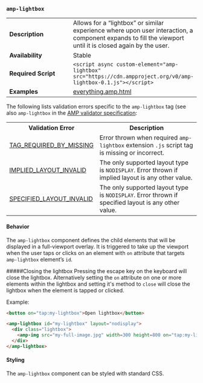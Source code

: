 <!---
Copyright 2015 The AMP HTML Authors. All Rights Reserved.

Licensed under the Apache License, Version 2.0 (the "License");
you may not use this file except in compliance with the License.
You may obtain a copy of the License at

      http://www.apache.org/licenses/LICENSE-2.0

Unless required by applicable law or agreed to in writing, software
distributed under the License is distributed on an "AS-IS" BASIS,
WITHOUT WARRANTIES OR CONDITIONS OF ANY KIND, either express or implied.
See the License for the specific language governing permissions and
limitations under the License.
-->

### <a name="amp-lightbox"></a> `amp-lightbox`

<table>
  <tr>
    <td width="40%"><strong>Description</strong></td>
    <td>Allows for a “lightbox” or similar experience where upon user interaction, a component expands to fill the viewport until it is closed again by the user.</td>
  </tr>
  <tr>
    <td width="40%"><strong>Availability</strong></td>
    <td>Stable</td>
  </tr>
  <tr>
    <td width="40%"><strong>Required Script</strong></td>
    <td><code>&lt;script async custom-element="amp-lightbox" src="https://cdn.ampproject.org/v0/amp-lightbox-0.1.js">&lt;/script></code></td>
  </tr>
  <tr>
    <td width="40%"><strong>Examples</strong></td>
    <td><a href="https://github.com/ampproject/amphtml/blob/master/examples/everything.amp.html">everything.amp.html</a></td>
  </tr>
</table>

The following lists validation errors specific to the `amp-lightbox` tag
(see also `amp-lightbox` in the [AMP validator specification](https://github.com/ampproject/amphtml/blob/master/validator/validator.protoascii):

<table>
  <tr>
    <th width="40%"><strong>Validation Error</strong></th>
    <th>Description</th>
  </tr>
  <tr>
    <td width="40%"><a href="/docs/reference/validation_errors.html#tag-required-by-another-tag-is-missing">TAG_REQUIRED_BY_MISSING</a></td>
    <td>Error thrown when required <code>amp-lightbox</code> extension <code>.js</code> script tag is missing or incorrect.</td>
  </tr>
  <tr>
    <td width="40%"><a href="/docs/reference/validation_errors.html#implied-layout-isnt-supported-by-amp-tag">IMPLIED_LAYOUT_INVALID</a></td>
    <td>The only supported layout type is <code>NODISPLAY</code>. Error thrown if implied layout is any other value.</td>
  </tr>
  <tr>
    <td width="40%"><a href="/docs/reference/validation_errors.html#specified-layout-isnt-supported-by-amp-tag">SPECIFIED_LAYOUT_INVALID</a></td>
    <td>The only supported layout type is <code>NODISPLAY</code>. Error thrown if specified layout is any other value.</td>
  </tr>
</table>

#### Behavior

The `amp-lightbox` component defines the child elements that will be displayed in a full-viewport overlay. It is triggered to take up the viewport when the user taps or clicks on an element with `on` attribute that targets `amp-lightbox` element’s `id`.

#####Closing the lightbox
Pressing the escape key on the keyboard will close the lightbox.
Alternatively setting the `on` attribute on one or more elements within the lightbox and setting it's method to `close` will close the lightbox when the element is tapped or clicked.

Example:
```html
<button on="tap:my-lightbox">Open lightbox</button>

<amp-lightbox id="my-lightbox" layout="nodisplay">
  <div class="lightbox">
    <amp-img src="my-full-image.jpg" width=300 height=800 on="tap:my-lightbox.close">
  </div>
</amp-lightbox>
```

#### Styling

The `amp-lightbox` component can be styled with standard CSS.
